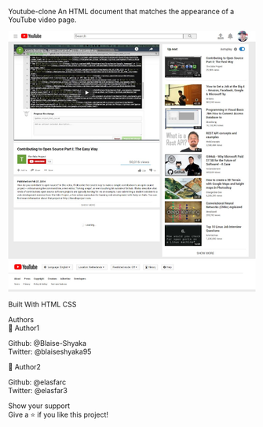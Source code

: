 Youtube-clone
An HTML document that matches the appearance of  a YouTube video page.  

![screenshot](./screenshot.jpeg)

Built With
HTML
CSS

Authors  
👤 Author1  

Github: @Blaise-Shyaka  
Twitter: @blaiseshyaka95  

👤 Author2  

Github: @elasfarc  
Twitter: @elasfar3  

Show your support  
Give a ⭐️ if you like this project!  
